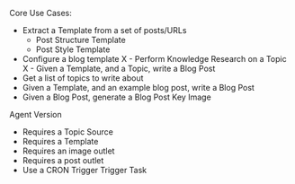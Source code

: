 Core Use Cases:
- Extract a Template from a set of posts/URLs
  - Post Structure Template
  - Post Style Template
- Configure a blog template
X - Perform Knowledge Research on a Topic
X - Given a Template, and a Topic, write a Blog Post
- Get a list of topics to write about
- Given a Template, and an example blog post, write a Blog Post
- Given a Blog Post, generate a Blog Post Key Image

Agent Version
- Requires a Topic Source
- Requires a Template
- Requires an image outlet
- Requires a post outlet
- Use a CRON Trigger Trigger Task

